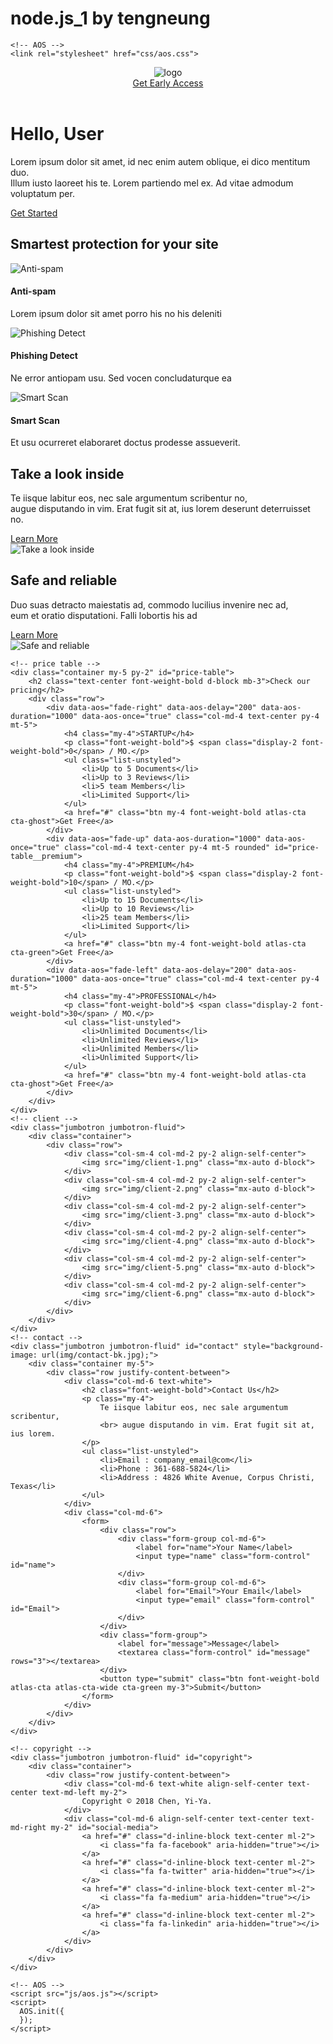 # node.js_1 by tengneung
<!DOCTYPE html>
<html lang="zh-TW">
<head>
    <meta charset="UTF-8">
    <meta name="viewport" content="width=device-width, initial-scale=1, shrink-to-fit=no">
    <title>Bootstrap Template Atlas</title>
    <meta name="description" content="Free bootstrap template Atlas">
    <link rel="icon" href="img/favicon.png" sizes="32x32" type="image/png">
    <!-- custom.css -->
    <link rel="stylesheet" href="css/custom.css">
    <!-- bootstrap.min.css -->
    <link rel="stylesheet" href="css/bootstrap.min.css">
	<!-- font-awesome -->
    <link rel="stylesheet" href="font-awesome-4.7.0/css/font-awesome.min.css">
    
    <!-- AOS -->
    <link rel="stylesheet" href="css/aos.css">
</head>

<body>
    <!-- banner -->
    <div class="jumbotron jumbotron-fluid" id="banner" style="background-image: url(img/banner-bk.jpg);">
        <div class="container text-center text-md-left">
            <header>
                <div class="row justify-content-between">
                    <div class="col-2">
                        <img src="img/logo.png" alt="logo">
                    </div>
                    <div class="col-6 align-self-center text-right">
                        <a href="#" class="text-white lead">Get Early Access</a>
                    </div>
                </div>
            </header>
            <h1 data-aos="fade" data-aos-easing="linear" data-aos-duration="1000" data-aos-once="true" class="display-3 text-white font-weight-bold my-5">
            	Hello, User
            </h1>
            <p data-aos="fade" data-aos-easing="linear" data-aos-duration="1000" data-aos-once="true" class="lead text-white my-4">
                Lorem ipsum dolor sit amet, id nec enim autem oblique, ei dico mentitum duo.
                <br> Illum iusto laoreet his te. Lorem partiendo mel ex. Ad vitae admodum voluptatum per.
            </p>
            <a href="#" data-aos="fade" data-aos-easing="linear" data-aos-duration="1000" data-aos-once="true" class="btn my-4 font-weight-bold atlas-cta cta-green">Get Started</a>
        </div>
    </div>
    <!-- three-blcok -->
    <div class="container my-5 py-2">
        <h2 class="text-center font-weight-bold my-5">Smartest protection for your site</h2>
        <div class="row">
            <div data-aos="fade-up" data-aos-delay="0" data-aos-duration="1000" data-aos-once="true" class="col-md-4 text-center">
                <img src="img/smart-protect-1.jpg" alt="Anti-spam" class="mx-auto">
                <h4>Anti-spam</h4>
                <p>Lorem ipsum dolor sit amet porro his no his deleniti</p>
            </div>
            <div data-aos="fade-up" data-aos-delay="200" data-aos-duration="1000" data-aos-once="true" class="col-md-4 text-center">
                <img src="img/smart-protect-2.jpg" alt="Phishing Detect" class="mx-auto">
                <h4>Phishing Detect</h4>
                <p>Ne error antiopam usu. Sed vocen concludaturque ea</p>
            </div>
            <div data-aos="fade-up" data-aos-delay="400" data-aos-duration="1000" data-aos-once="true" class="col-md-4 text-center">
                <img src="img/smart-protect-3.jpg" alt="Smart Scan" class="mx-auto">
                <h4>Smart Scan</h4>
                <p>Et usu ocurreret elaboraret doctus prodesse assueverit.</p>
            </div>
        </div>
    </div>
    <!-- feature (skew background) -->
    <div class="jumbotron jumbotron-fluid feature" id="feature-first">
        <div class="container my-5">
            <div class="row justify-content-between text-center text-md-left">
                <div data-aos="fade-right" data-aos-duration="1000" data-aos-once="true" class="col-md-6">
                    <h2 class="font-weight-bold">Take a look inside</h2>
                    <p class="my-4">Te iisque labitur eos, nec sale argumentum scribentur no,
                        <br> augue disputando in vim. Erat fugit sit at, ius lorem deserunt deterruisset no.</p>
                    <a href="#" class="btn my-4 font-weight-bold atlas-cta cta-blue">Learn More</a>
                </div>
                <div data-aos="fade-left" data-aos-duration="1000" data-aos-once="true" class="col-md-6 align-self-center">
                    <img src="img/feature-1.png" alt="Take a look inside" class="mx-auto d-block">
                </div>
            </div>
        </div>
    </div>
    <!-- feature (green background) -->
    <div class="jumbotron jumbotron-fluid feature" id="feature-last">
        <div class="container">
            <div class="row justify-content-between text-center text-md-left">
                <div data-aos="fade-left" data-aos-duration="1000" data-aos-once="true" class="col-md-6 flex-md-last">
                    <h2 class="font-weight-bold">Safe and reliable</h2>
                    <p class="my-4">
                        Duo suas detracto maiestatis ad, commodo lucilius invenire nec ad,
                        <br> eum et oratio disputationi. Falli lobortis his ad
                    </p>
                    <a href="#" class="btn my-4 font-weight-bold atlas-cta cta-blue">Learn More</a>
                </div>
                <div data-aos="fade-right" data-aos-duration="1000" data-aos-once="true" class="col-md-6 align-self-center flex-md-first">
                    <img src="img/feature-2.png" alt="Safe and reliable" class="mx-auto d-block">
                </div>
            </div>
        </div>
    </div>

    <!-- price table -->
    <div class="container my-5 py-2" id="price-table">
        <h2 class="text-center font-weight-bold d-block mb-3">Check our pricing</h2>
        <div class="row">
            <div data-aos="fade-right" data-aos-delay="200" data-aos-duration="1000" data-aos-once="true" class="col-md-4 text-center py-4 mt-5">
                <h4 class="my-4">STARTUP</h4>
                <p class="font-weight-bold">$ <span class="display-2 font-weight-bold">0</span> / MO.</p>
                <ul class="list-unstyled">
                    <li>Up to 5 Documents</li>
                    <li>Up to 3 Reviews</li>
                    <li>5 team Members</li>
                    <li>Limited Support</li>
                </ul>
                <a href="#" class="btn my-4 font-weight-bold atlas-cta cta-ghost">Get Free</a>
            </div>
            <div data-aos="fade-up" data-aos-duration="1000" data-aos-once="true" class="col-md-4 text-center py-4 mt-5 rounded" id="price-table__premium">
                <h4 class="my-4">PREMIUM</h4>
                <p class="font-weight-bold">$ <span class="display-2 font-weight-bold">10</span> / MO.</p>
                <ul class="list-unstyled">
                    <li>Up to 15 Documents</li>
                    <li>Up to 10 Reviews</li>
                    <li>25 team Members</li>
                    <li>Limited Support</li>
                </ul>
                <a href="#" class="btn my-4 font-weight-bold atlas-cta cta-green">Get Free</a>
            </div>
            <div data-aos="fade-left" data-aos-delay="200" data-aos-duration="1000" data-aos-once="true" class="col-md-4 text-center py-4 mt-5">
                <h4 class="my-4">PROFESSIONAL</h4>
                <p class="font-weight-bold">$ <span class="display-2 font-weight-bold">30</span> / MO.</p>
                <ul class="list-unstyled">
                    <li>Unlimited Documents</li>
                    <li>Unlimited Reviews</li>
                    <li>Unlimited Members</li>
                    <li>Unlimited Support</li>
                </ul>
                <a href="#" class="btn my-4 font-weight-bold atlas-cta cta-ghost">Get Free</a>
            </div>
        </div>
    </div>
    <!-- client -->
    <div class="jumbotron jumbotron-fluid">
        <div class="container">
            <div class="row">
                <div class="col-sm-4 col-md-2 py-2 align-self-center">
                    <img src="img/client-1.png" class="mx-auto d-block">
                </div>
                <div class="col-sm-4 col-md-2 py-2 align-self-center">
                    <img src="img/client-2.png" class="mx-auto d-block">
                </div>
                <div class="col-sm-4 col-md-2 py-2 align-self-center">
                    <img src="img/client-3.png" class="mx-auto d-block">
                </div>
                <div class="col-sm-4 col-md-2 py-2 align-self-center">
                    <img src="img/client-4.png" class="mx-auto d-block">
                </div>
                <div class="col-sm-4 col-md-2 py-2 align-self-center">
                    <img src="img/client-5.png" class="mx-auto d-block">
                </div>
                <div class="col-sm-4 col-md-2 py-2 align-self-center">
                    <img src="img/client-6.png" class="mx-auto d-block">
                </div>
            </div>
        </div>
    </div>
    <!-- contact -->
    <div class="jumbotron jumbotron-fluid" id="contact" style="background-image: url(img/contact-bk.jpg);">
        <div class="container my-5">
            <div class="row justify-content-between">
                <div class="col-md-6 text-white">
                    <h2 class="font-weight-bold">Contact Us</h2>
                    <p class="my-4">
                        Te iisque labitur eos, nec sale argumentum scribentur,
                        <br> augue disputando in vim. Erat fugit sit at, ius lorem.
                    </p>
                    <ul class="list-unstyled">
                        <li>Email : company_email@com</li>
                        <li>Phone : 361-688-5824</li>
                        <li>Address : 4826 White Avenue, Corpus Christi, Texas</li>
                    </ul>
                </div>
                <div class="col-md-6">
                    <form>
                    	<div class="row">
	                        <div class="form-group col-md-6">
	                            <label for="name">Your Name</label>
	                            <input type="name" class="form-control" id="name">
	                        </div>
	                        <div class="form-group col-md-6">
	                            <label for="Email">Your Email</label>
	                            <input type="email" class="form-control" id="Email">
	                        </div>
	                    </div>
	                    <div class="form-group">
	                        <label for="message">Message</label>
	                        <textarea class="form-control" id="message" rows="3"></textarea>
	                    </div>
                        <button type="submit" class="btn font-weight-bold atlas-cta atlas-cta-wide cta-green my-3">Submit</button>
                    </form>
                </div>
            </div>
        </div>
    </div>

	<!-- copyright -->
	<div class="jumbotron jumbotron-fluid" id="copyright">
        <div class="container">
            <div class="row justify-content-between">
            	<div class="col-md-6 text-white align-self-center text-center text-md-left my-2">
                    Copyright © 2018 Chen, Yi-Ya.
                </div>
                <div class="col-md-6 align-self-center text-center text-md-right my-2" id="social-media">
                    <a href="#" class="d-inline-block text-center ml-2">
                    	<i class="fa fa-facebook" aria-hidden="true"></i>
                    </a>
                    <a href="#" class="d-inline-block text-center ml-2">
                    	<i class="fa fa-twitter" aria-hidden="true"></i>
                    </a>
                    <a href="#" class="d-inline-block text-center ml-2">
                    	<i class="fa fa-medium" aria-hidden="true"></i>
                    </a>
                    <a href="#" class="d-inline-block text-center ml-2">
                    	<i class="fa fa-linkedin" aria-hidden="true"></i>
                    </a>
                </div>
            </div>
        </div>
    </div>
    
    <!-- AOS -->
    <script src="js/aos.js"></script>
    <script>
      AOS.init({
      });
    </script>
</body>

</html>
